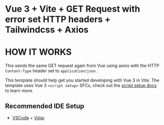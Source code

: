 # Vue 3 + Vite +  GET Request with error set HTTP headers + Tailwindcss + Axios


# HOW IT WORKS
This sends the same GET request again from Vue using axios with the HTTP `Content-Type` header set to `application/json`.

This template should help get you started developing with Vue 3 in Vite. The template uses Vue 3 `<script setup>` SFCs, check out the [script setup docs](https://v3.vuejs.org/api/sfc-script-setup.html#sfc-script-setup) to learn more.


## Recommended IDE Setup

- [VSCode](https://code.visualstudio.com/) + [Volar](https://marketplace.visualstudio.com/items?itemName=johnsoncodehk.volar)
